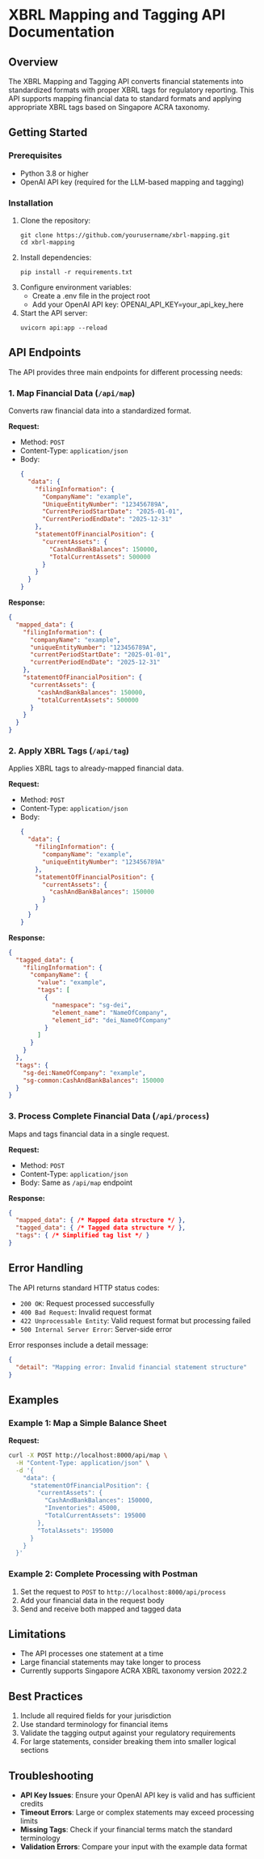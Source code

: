 # XBRL Mapping and Tagging API Documentation

## Overview
The XBRL Mapping and Tagging API converts financial statements into standardized formats with proper XBRL tags for regulatory reporting. This API supports mapping financial data to standard formats and applying appropriate XBRL tags based on Singapore ACRA taxonomy.

## Getting Started

### Prerequisites
* Python 3.8 or higher
* OpenAI API key (required for the LLM-based mapping and tagging)

### Installation
1. Clone the repository:
   ```
   git clone https://github.com/yourusername/xbrl-mapping.git
   cd xbrl-mapping
   ```
2. Install dependencies:
   ```
   pip install -r requirements.txt
   ```
3. Configure environment variables:
   * Create a .env file in the project root
   * Add your OpenAI API key: OPENAI_API_KEY=your_api_key_here
4. Start the API server:
   ```
   uvicorn api:app --reload
   ```

## API Endpoints
The API provides three main endpoints for different processing needs:

### 1. Map Financial Data (`/api/map`)
Converts raw financial data into a standardized format.

**Request:**
* Method: `POST`
* Content-Type: `application/json`
* Body:
  ```json
  {
    "data": {
      "filingInformation": {
        "CompanyName": "example",
        "UniqueEntityNumber": "123456789A",
        "CurrentPeriodStartDate": "2025-01-01",
        "CurrentPeriodEndDate": "2025-12-31"
      },
      "statementOfFinancialPosition": {
        "currentAssets": {
          "CashAndBankBalances": 150000,
          "TotalCurrentAssets": 500000
        }
      }
    }
  }
  ```

**Response:**
```json
{
  "mapped_data": {
    "filingInformation": {
      "companyName": "example",
      "uniqueEntityNumber": "123456789A",
      "currentPeriodStartDate": "2025-01-01",
      "currentPeriodEndDate": "2025-12-31"
    },
    "statementOfFinancialPosition": {
      "currentAssets": {
        "cashAndBankBalances": 150000,
        "totalCurrentAssets": 500000
      }
    }
  }
}
```

### 2. Apply XBRL Tags (`/api/tag`)
Applies XBRL tags to already-mapped financial data.

**Request:**
* Method: `POST`
* Content-Type: `application/json`
* Body:
  ```json
  {
    "data": {
      "filingInformation": {
        "companyName": "example",
        "uniqueEntityNumber": "123456789A"
      },
      "statementOfFinancialPosition": {
        "currentAssets": {
          "cashAndBankBalances": 150000
        }
      }
    }
  }
  ```

**Response:**
```json
{
  "tagged_data": {
    "filingInformation": {
      "companyName": {
        "value": "example",
        "tags": [
          {
            "namespace": "sg-dei",
            "element_name": "NameOfCompany",
            "element_id": "dei_NameOfCompany"
          }
        ]
      }
    }
  },
  "tags": {
    "sg-dei:NameOfCompany": "example",
    "sg-common:CashAndBankBalances": 150000
  }
}
```

### 3. Process Complete Financial Data (`/api/process`)
Maps and tags financial data in a single request.

**Request:**
* Method: `POST`
* Content-Type: `application/json`
* Body: Same as `/api/map` endpoint

**Response:**
```json
{
  "mapped_data": { /* Mapped data structure */ },
  "tagged_data": { /* Tagged data structure */ },
  "tags": { /* Simplified tag list */ }
}
```

## Error Handling
The API returns standard HTTP status codes:
* `200 OK`: Request processed successfully
* `400 Bad Request`: Invalid request format
* `422 Unprocessable Entity`: Valid request format but processing failed
* `500 Internal Server Error`: Server-side error

Error responses include a detail message:
```json
{
  "detail": "Mapping error: Invalid financial statement structure"
}
```

## Examples

### Example 1: Map a Simple Balance Sheet
**Request:**
```bash
curl -X POST http://localhost:8000/api/map \
  -H "Content-Type: application/json" \
  -d '{
    "data": {
      "statementOfFinancialPosition": {
        "currentAssets": {
          "CashAndBankBalances": 150000,
          "Inventories": 45000,
          "TotalCurrentAssets": 195000
        },
        "TotalAssets": 195000
      }
    }
  }'
```

### Example 2: Complete Processing with Postman
1. Set the request to `POST` to `http://localhost:8000/api/process`
2. Add your financial data in the request body
3. Send and receive both mapped and tagged data

## Limitations
* The API processes one statement at a time
* Large financial statements may take longer to process
* Currently supports Singapore ACRA XBRL taxonomy version 2022.2

## Best Practices
1. Include all required fields for your jurisdiction
2. Use standard terminology for financial items
3. Validate the tagging output against your regulatory requirements
4. For large statements, consider breaking them into smaller logical sections

## Troubleshooting
* **API Key Issues**: Ensure your OpenAI API key is valid and has sufficient credits
* **Timeout Errors**: Large or complex statements may exceed processing limits
* **Missing Tags**: Check if your financial terms match the standard terminology
* **Validation Errors**: Compare your input with the example data format